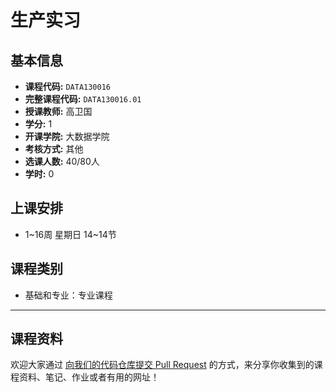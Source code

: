 # 生产实习

## 基本信息

- **课程代码:** `DATA130016`
- **完整课程代码:** `DATA130016.01`
- **授课教师:** 高卫国
- **学分:** 1
- **开课学院:** 大数据学院
- **考核方式:** 其他
- **选课人数:** 40/80人
- **学时:** 0

## 上课安排

- 1~16周 星期日 14~14节

## 课程类别

- 基础和专业：专业课程

---

## 课程资料

欢迎大家通过 [向我们的代码仓库提交 Pull Request](https://github.com/cedric1902666/fudan-ds-info/pulls) 的方式，来分享你收集到的课程资料、笔记、作业或者有用的网址！ 